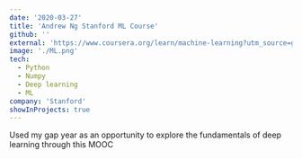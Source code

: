 ```yaml
---
date: '2020-03-27'
title: 'Andrew Ng Stanford ML Course'
github: ''
external: 'https://www.coursera.org/learn/machine-learning?utm_source=gg&utm_medium=sem&utm_campaign=07-StanfordML-ROW&utm_content=07-StanfordML-ROW&campaignid=2070742271&adgroupid=80109820241&device=c&keyword=machine%20learning%20mooc&matchtype=b&network=g&devicemodel=&adpostion=&creativeid=516962315003&hide_mobile_promo&gclid=CjwKCAiAhreNBhAYEiwAFGGKPCEogUAt7Y-2BCUBYo0r6hWnV7Xc5WNunDvsCkNBHTcLeX_lPuKq4hoCtKIQAvD_BwE'
image: './ML.png'
tech:
  - Python
  - Numpy
  - Deep learning
  - ML
company: 'Stanford'
showInProjects: true
---
```


Used my gap year as an opportunity to explore the fundamentals of deep learning through this MOOC